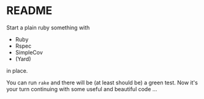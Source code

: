 # README

Start a plain ruby something with

  * Ruby
  * Rspec
  * SimpleCov
  * (Yard)

in place.

You can run `rake` and there will be (at least should be)
a green test. Now it's your turn continuing with some
useful and beautiful code ...




